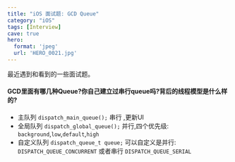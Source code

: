 ```yaml
---
title: "iOS 面试题: GCD Queue"
category: "iOS"
tags: [Interview]
cave: true
hero:
  format: 'jpeg'
  url: 'HERO_0021.jpg'
---
```

最近遇到和看到的一些面试题。

#### GCD里面有哪几种Queue?你自己建立过串行queue吗?背后的线程模型是什么样的?

* 主队列 `dispatch_main_queue();` 串行 ,更新UI
* 全局队列 `dispatch_global_queue();` 并行,四个优先级: `background`,`low`,`default`,`high`
* 自定义队列 `dispatch_queue_t queue;` 可以自定义是并行: `DISPATCH_QUEUE_CONCURRENT` 或者串行 `DISPATCH_QUEUE_SERIAL`
